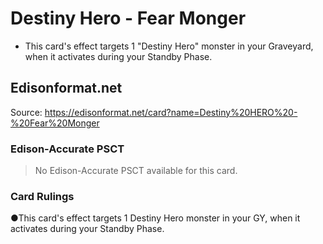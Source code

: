 # Destiny Hero - Fear Monger

*   This card's effect targets 1 "Destiny Hero" monster in your Graveyard, when it activates during your Standby Phase.

## Edisonformat.net

Source: https://edisonformat.net/card?name=Destiny%20HERO%20-%20Fear%20Monger

### Edison-Accurate PSCT

> No Edison-Accurate PSCT available for this card.

### Card Rulings

●This card's effect targets 1 Destiny Hero monster in your GY, when it activates during your Standby Phase.
            